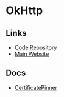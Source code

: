 # OkHttp

## Links

- [Code Repository](https://github.com/square/okhttp)
- [Main Website](https://square.github.io/okhttp/)

## Docs

- [CertificatePinner](https://square.github.io/okhttp/4.x/okhttp/okhttp3/-certificate-pinner/)

<!--
https://admokonugroho.com/posts/2022-01-20-ssl-pinning-in-android/
-->
